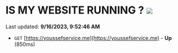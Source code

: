# IS MY WEBSITE RUNNING ? [![](https://img.shields.io/static/v1?label=Sponsor&message=%E2%9D%A4&logo=GitHub&color=%23fe8e86)](https://github.com/sponsors/<username>)

Last updated: **9/16/2023, 9:52:46 AM**

- `GET` [https://youssefservice.me](https://youssefservice.me) - **Up** (850ms)
